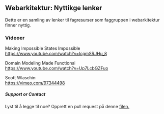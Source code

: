 ## Webarkitektur: Nyttikge lenker

Dette er en samling av lenker til fagresurser som faggruppen i webarkitektur finner nyttig.

### Videoer

Making Impossible States Impossible  
https://www.youtube.com/watch?v=IcgmSRJHu_8

Domain Modeling Made Functional  
https://www.youtube.com/watch?v=Up7LcbGZFuo

Scott Wlaschin  
https://vimeo.com/97344498

##### Support or Contact

Lyst til å legge til noe? Opprett en pull request på denne [filen.](https://github.com/bekk/webarkitektur/blob/master/docs/README.md)

